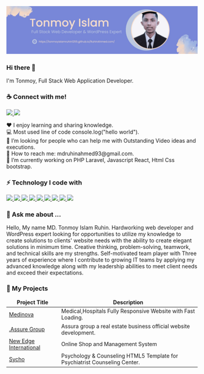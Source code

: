 
![loo](https://github.com/TonmoyIslamRuhin1255/TonmoyIslamRuhin1255/blob/main/githubbaner.png)
<h3>Hi there 👋</h3>
I'm Tonmoy, Full Stack Web Application Developer.

<h3>☕ Connect with me!</h3>
<p>
<a href="https://www.facebook.com/mdtonmoyislamruhin">
<img src ="https://img.shields.io/static/v1?message=Linkedin&logo=linkedin&labelColor=5c5c5c&color=D4AC0D&logoColor=white&label=%20" height="25" style="max-width: 100%;">
</a>
  <a href="https://www.facebook.com/mdtonmoyislamruhin">
<img src ="https://img.shields.io/static/v1?message=Fiverr&logo=fiverr&labelColor=5c5c5c&color=61DAFBc&logoColor=white&label=%20" height="25" style="max-width: 100%;">
</a>
</p>
<p>
<span>♥️ I enjoy learning and sharing knowledge.</span> <br>
<span>💻 Most used line of code console.log("hello world").</span> <br>
<span>🤔 I’m looking for people who can help me with Outstanding Video ideas and executions.</span> <br>
<span>📧 How to reach me: mdruhinahmed93@gmail.com.</span> <br>
<span>🔭 I’m currently working on PHP Laravel, Javascript React, Html Css bootstrap.</span> <br>
</p>

<h3>⚡ Technology I code with</h3>
<p align="left"> 
<a href="#">
<img src ="https://img.shields.io/static/v1?message=PHP&logo=php&labelColor=5c5c5c&color=1182c3&logoColor=white&label=%20" height="25" style="max-width: 100%;">
</a>
<a href="#">
<img src ="https://img.shields.io/static/v1?message=Laravel&logo=laravel&labelColor=5c5c5c&color=FF0000&logoColor=white&label=%20" height="25" style="max-width: 100%;">
</a>
<a href="#">
<img src ="https://img.shields.io/static/v1?message=JavaScript&logo=javascript&labelColor=5c5c5c&color=52307c&logoColor=white&label=%20" height="25" style="max-width: 100%;">
</a>
<a href="#">
<img src ="https://img.shields.io/static/v1?message=React.js&logo=react&labelColor=61DAFB&color=61DAFBc&logoColor=white&label=%20" height="25" style="max-width: 100%;">
</a>
<a href="#">
<img src ="https://img.shields.io/static/v1?message=Jquery&logo=jquery&labelColor=5c5c5c&color=b9770e&logoColor=white&label=%20" height="25" style="max-width: 100%;">
</a>
<a href="#">
<img src ="https://img.shields.io/static/v1?message=Ajax&logo=json&labelColor=5c5c5c&color=0e6251&logoColor=white&label=%20" height="25" style="max-width: 100%;">
</a>
<a href="#">
<img src ="https://img.shields.io/static/v1?message=HTML&logo=html5&labelColor=5c5c5c&color=5f6a6a&logoColor=white&label=%20" height="25" style="max-width: 100%;">
</a>
<a href="#">
<img src ="https://img.shields.io/static/v1?message=CSS3&logo=css3&labelColor=5c5c5c&color=e67e22&logoColor=white&label=%20" height="25" style="max-width: 100%;">
</a>
<a href="#">
<img src ="https://img.shields.io/static/v1?message=Bootstrap&logo=bootstrap&labelColor=5c5c5c&color=5D6D7E&logoColor=white&label=%20" height="25" style="max-width: 100%;">
</a>
</p>

<h3>💬 Ask me about ...</h3>

<p>Hello, My name MD. Tonmoy Islam Ruhin. Hardworking web developer and WordPress expert looking for opportunities to utilize
my knowledge to create solutions to clients' website needs with the ability to create
elegant solutions in minimum time. Creative thinking, problem-solving, teamwork, and
technical skills are my strengths. Self-motivated team player with Three years of
experience where I contribute to growing IT teams by applying my advanced knowledge
along with my leadership abilities to meet client needs and exceed their expectations.
</p>



<h3>🔭 My Projects</h3>
<table>
<thead align="center">
<tr>
<td><b>Project Title</b></td>
<td><b>Description</b></td>
</tr>
</thead>
<tbody>
<tr>
<td><a href="https://tonmoyislamruhin1255.github.io/Medinova/" rel="nofollow"> Medinova</a></td>
<td>Medical,Hospitals Fully Responsive Website with Fast Loading.</td>
</tr>
<tr>
<td><a href="https://codecanyon.net/item/qixer-multivendor-on-demand-service-marketplace-and-service-finder/36475708" rel="nofollow">.Assure Group</a></td>
<td>Assura group a real estate business official website development.</td>
</tr>
<tr>
<td><a href="http://www.newedgeinternational.com/" rel="nofollow">New Edge International</a></td>
<td>Online Shop and Management System</td>
</tr>
<tr>
<td><a href="https://tonmoyislamruhin1255.github.io/Sycho/" rel="nofollow">Sycho</a></td>
<td>Psychology & Counseling HTML5 Template for Psychiatrist Counseling Center.</td>
</tr>

</tbody>
</table>

<!--
**nazmulcse11/nazmulcse11** is a ✨ _special_ ✨ repository because its `README.md` (this file) appears on your GitHub profile.

Here are some ideas to get you started:

- 🔭 I’m currently working on ...
- 🌱 I’m currently learning ...
- 👯 I’m looking to collaborate on ...
- 🤔 I’m looking for help with ...
- 💬 Ask me about ...
- 📫 How to reach me: ...
- 😄 Pronouns: ...
- ⚡ Fun fact: ...
-->
